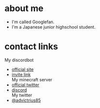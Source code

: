# about me
- I'm called Googlefan.
- I'm a Japanese junior highschool student.
# contact links
My discordbot
- [official site](http://glow.f5.si)
- [invite link](http://glow.f5.si/invite/)  
My minecraft server
- [official twitter](https://twitter.com/the_no_planed)  
- [discord](https://discord.gg/tC5FJKp7FM)  
My twitter
- [@advictrius85](https://twitter.com/advictrius85)
